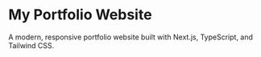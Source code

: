 # My Portfolio Website

A modern, responsive portfolio website built with Next.js, TypeScript, and Tailwind CSS.

<!-- Updated for deployment fix -->
